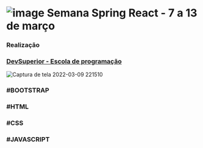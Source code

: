 # ![image](https://user-images.githubusercontent.com/52283960/157567919-830c4c8c-78f8-4c12-a9ed-ec97b50d3f1d.png) Semana Spring React - 7 a 13 de março

### Realização

### <a href="https://devsuperior.com.br" rel="nofollow">DevSuperior - Escola de programação</a>




![Captura de tela 2022-03-09 221510](https://user-images.githubusercontent.com/52283960/157573526-47db8239-1db2-44f6-9d1b-273f77face23.png)


### #BOOTSTRAP

### #HTML

### #CSS

### #JAVASCRIPT

